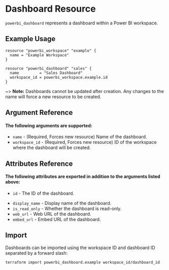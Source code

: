 # Dashboard Resource
`powerbi_dashboard` represents a dashboard within a Power BI workspace.

## Example Usage
```hcl
resource "powerbi_workspace" "example" {
  name = "Example Workspace"
}

resource "powerbi_dashboard" "sales" {
  name         = "Sales Dashboard"
  workspace_id = powerbi_workspace.example.id
}
```

~> **Note:** Dashboards cannot be updated after creation. Any changes to the name will force a new resource to be created.

## Argument Reference
#### The following arguments are supported:
<!-- docgen:NonComputedParameters -->
* `name` - (Required, Forces new resource) Name of the dashboard.
* `workspace_id` - (Required, Forces new resource) ID of the workspace where the dashboard will be created.
<!-- /docgen -->

## Attributes Reference
#### The following attributes are exported in addition to the arguments listed above:
* `id` - The ID of the dashboard.
<!-- docgen:ComputedParameters -->
* `display_name` - Display name of the dashboard.
* `is_read_only` - Whether the dashboard is read-only.
* `web_url` - Web URL of the dashboard.
* `embed_url` - Embed URL of the dashboard.
<!-- /docgen -->

## Import
Dashboards can be imported using the workspace ID and dashboard ID separated by a forward slash:

```shell
terraform import powerbi_dashboard.example workspace_id/dashboard_id
```